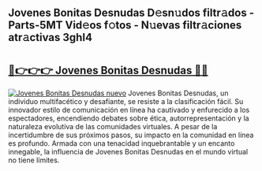 ## Jovenes Bonitas Desnudas D𝚎sn𝚞dos filtr𝚊dos - Parts-5MT Vid𝚎os f𝚘tos - N𝚞evas filtr𝚊ciones atr𝚊ctivas 3ghl4

# <h2><a href="http://mbag5g.tromn.icu/?c=Jovenes+Bonitas+Desnudas">🔗👉👉👉 Jovenes Bonitas Desnudas 🔗🔗</a></h2>

[![Jovenes Bonitas Desnudas nuevo](https://i.imgur.com/pEAQMta.gif)](http://mbag5g.tromn.icu/?c=Jovenes+Bonitas+Desnudas)
Jovenes Bonitas Desnudas, un individuo multifacético y desafiante, se resiste a la clasificación fácil. Su innovador estilo de comunicación en línea ha cautivado y enfurecido a los espectadores, encendiendo debates sobre ética, autorrepresentación y la naturaleza evolutiva de las comunidades virtuales. A pesar de la incertidumbre de sus próximos pasos, su impacto en la comunidad en línea es profundo. Armada con una tenacidad inquebrantable y un encanto innegable, la influencia de Jovenes Bonitas Desnudas en el mundo virtual no tiene límites.
